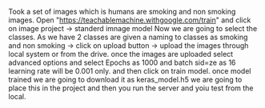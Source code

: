 Took a set of images which is humans are smoking and non smoking images.
Open "https://teachablemachine.withgoogle.com/train" and click on image project -> standerd imnage model
Now we are going to select the classes. 
As we have 2 classes are given a naming to classes as smoking and non smoking -> click on upload button -> upload the images through local system or from the drive.
once the images are uploaded select advanced options and select Epochs as 1000 and batch sid=ze as 16 learning rate will be 0.001 only. and then click on train model.
once model trained we are going to download it as keras_model.h5 we are going to place this in the project and then you run the server and yoiu test from the local.
